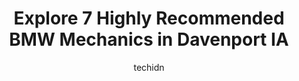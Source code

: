 ---
layout: ampstory
image: https://images.unsplash.com/photo-1522266925358-423ceac13bc9?ixlib=rb-4.0.3&ixid=MnwxMjA3fDB8MHxwaG90by1wYWdlfHx8fGVufDB8fHx8&auto=format&fit=crop&w=640&h=853&q=80
author: techidn
featured: false
description: Looking for reliable and skilled BMW Mechanic in Davenport IA, USA? Your search ends here with the 7 best BMW Mechanic in town. With their expertise and commitment to delivering exceptional 
title: Explore 7 Highly Recommended BMW Mechanics in Davenport IA
cover:
   title: Explore 7 Highly Recommended BMW Mechanics in Davenport IA
   subtitle: Rickpate
   background: https://images.unsplash.com/photo-1522266925358-423ceac13bc9?ixlib=rb-4.0.3&ixid=MnwxMjA3fDB8MHxwaG90by1wYWdlfHx8fGVufDB8fHx8&auto=format&fit=crop&w=640&h=853&q=80

pages: 
 - layout: thirds
   top: <h1>#1 Midas</h1>
   bottom: "<p>Ive used Midas several times over the passed few months for various car problems. Brandon and the crew have been great. Always friendly and easy to deal with. They tal</p>"
   background: https://www.knot35.com/toplist/wp-content/uploads/2023/06/best-bmw-mechanic-1-in-davenport-ia-1685837438.jpeg
   backgroundblur: true
 - layout: thirds
   top: <h1>#2 Auto Repair Davenport - Dales Service Center</h1>
   bottom: "<p>3830 W Locust St, Davenport, IA 52804, United States</p>"
   background: https://www.knot35.com/toplist/wp-content/uploads/2023/06/best-bmw-mechanic-2-in-davenport-ia-1685837438.jpeg
   cta:
      link: https://www.knot35.com/toplist/explore-7-highly-recommended-bmw-mechanics-in-davenport-ia/
      text: Explore 7 Highly Recommended BMW Mechanics in Davenport IA
 - layout: thirds
   top: <h1>#3 Kimberly BMW of Davenport</h1>
   bottom: "<p>625 W Kimberly Rd, Davenport, IA 52806, United States</p>"
   background: https://www.knot35.com/toplist/wp-content/uploads/2023/06/best-bmw-mechanic-3-in-davenport-ia-1685837439.jpeg
   cta:
      link: https://www.knot35.com/toplist/explore-7-highly-recommended-bmw-mechanics-in-davenport-ia/
      text: Explore 7 Highly Recommended BMW Mechanics in Davenport IA
 - layout: thirds
   top: <h1>#4 Choice Automotive</h1>
   bottom: "<p>5324 N Pine St, Davenport, IA 52806, United States</p>"
   background: https://images.unsplash.com/photo-1567095761054-7a02e69e5c43?ixlib=rb-4.0.3&ixid=MnwxMjA3fDB8MHxwaG90by1wYWdlfHx8fGVufDB8fHx8&auto=format&fit=crop&w=640&h=853&q=80
   cta:
      link: https://www.knot35.com/toplist/explore-7-highly-recommended-bmw-mechanics-in-davenport-ia/
      text: Explore 7 Highly Recommended BMW Mechanics in Davenport IA
 - layout: thirds
   top: <h1>#5 My mechanic services</h1>
   bottom: "<p>21085 N Brady St unit C, Davenport, IA 52806, United States</p>"
   background: https://images.unsplash.com/photo-1522441815192-d9f04eb0615c?ixlib=rb-4.0.3&ixid=MnwxMjA3fDB8MHxwaG90by1wYWdlfHx8fGVufDB8fHx8&auto=format&fit=crop&w=640&h=853&q=80
   cta:
      link: https://www.knot35.com/toplist/explore-7-highly-recommended-bmw-mechanics-in-davenport-ia/
      text: Explore 7 Highly Recommended BMW Mechanics in Davenport IA
 - layout: thirds
   top: <h1>#6 QC Auto Service (Car-X Tire & Auto)</h1>
   bottom: "<p>3875 N Harrison St, Davenport, IA 52806, United States</p>"
   background: https://images.unsplash.com/photo-1484589065579-248aad0d8b13?ixlib=rb-4.0.3&ixid=MnwxMjA3fDB8MHxwaG90by1wYWdlfHx8fGVufDB8fHx8&auto=format&fit=crop&w=640&h=853&q=80
   cta:
      link: https://www.knot35.com/toplist/explore-7-highly-recommended-bmw-mechanics-in-davenport-ia/
      text: Explore 7 Highly Recommended BMW Mechanics in Davenport IA
 - layout: thirds
   top: <h1>#7 Wallicks Auto Service</h1>
   bottom: "<p>1933 Hickory Grove Rd, Davenport, IA 52804, United States</p>"
   background: https://images.unsplash.com/photo-1580610447943-1bfbef5efe07?ixlib=rb-4.0.3&ixid=MnwxMjA3fDB8MHxwaG90by1wYWdlfHx8fGVufDB8fHx8&auto=format&fit=crop&w=640&h=853&q=80
   cta:
      link: https://www.knot35.com/toplist/explore-7-highly-recommended-bmw-mechanics-in-davenport-ia/
      text: Explore 7 Highly Recommended BMW Mechanics in Davenport IA
 - layout: thirds
   middle: Continue reading...
   background: https://images.unsplash.com/photo-1549241520-425e3dfc01cb?ixlib=rb-4.0.3&ixid=MnwxMjA3fDB8MHxwaG90by1wYWdlfHx8fGVufDB8fHx8&auto=format&fit=crop&w=640&h=853&q=80
   cta:
      link: https://www.knot35.com/toplist/explore-7-highly-recommended-bmw-mechanics-in-davenport-ia/
      text: Explore 7 Highly Recommended BMW Mechanics in Davenport IA
      
---